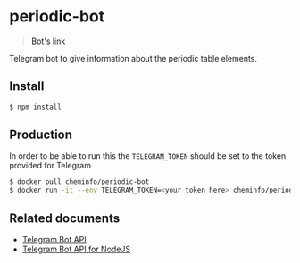 # periodic-bot

> [Bot's link](http://telegram.me/periodic_bot)

Telegram bot to give information about the periodic table elements.

## Install

```bash
$ npm install
```

## Production

In order to be able to run this the `TELEGRAM_TOKEN` should be set to the token provided for Telegram

```bash
$ docker pull cheminfo/periodic-bot
$ docker run -it --env TELEGRAM_TOKEN=<your token here> cheminfo/periodic-bot
```

## Related documents
  - [Telegram Bot API](https://core.telegram.org/bots/api)
  - [Telegram Bot API for NodeJS](https://github.com/yagop/node-telegram-bot-api)
